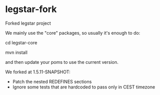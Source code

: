legstar-fork
============

Forked legstar project

We mainly use the "core" packages, so usually it's enough to do:

cd legstar-core

mvn install


and then update your poms to use the current version.

We forked at 1.5.11-SNAPSHOT:
- Patch the nested REDEFINES sections
- Ignore some tests that are hardcoded to pass only in CEST timezone


